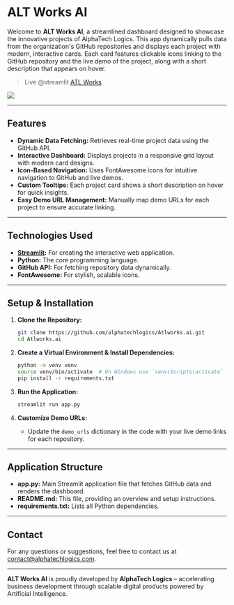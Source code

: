 # ALT Works AI

Welcome to **ALT Works AI**, a streamlined dashboard designed to showcase the innovative projects of AlphaTech Logics. This app dynamically pulls data from the organization's GitHub repositories and displays each project with modern, interactive cards. Each card features clickable icons linking to the GitHub repository and the live demo of the project, along with a short description that appears on hover.

> Live @streamlit [ATL Works](https://atlworks.streamlit.app/)
> 
![](https://raw.github.com/alphatechlogics/Atlworks.ai/6ff618210ac0f6ec0f01dd2ac71cc841cb54e48b/black_without-tagline.png)

---

## Features

- **Dynamic Data Fetching:** Retrieves real-time project data using the GitHub API.
- **Interactive Dashboard:** Displays projects in a responsive grid layout with modern card designs.
- **Icon-Based Navigation:** Uses FontAwesome icons for intuitive navigation to GitHub and live demos.
- **Custom Tooltips:** Each project card shows a short description on hover for quick insights.
- **Easy Demo URL Management:** Manually map demo URLs for each project to ensure accurate linking.

---

## Technologies Used

- **[Streamlit](https://streamlit.io/):** For creating the interactive web application.
- **Python:** The core programming language.
- **GitHub API:** For fetching repository data dynamically.
- **FontAwesome:** For stylish, scalable icons.

---

## Setup & Installation

1. **Clone the Repository:**

   ```bash
   git clone https://github.com/alphatechlogics/Atlworks.ai.git
   cd Atlworks.ai
   ```

2. **Create a Virtual Environment & Install Dependencies:**

   ```bash
   python -m venv venv
   source venv/bin/activate  # On Windows use `venv\Scripts\activate`
   pip install -r requirements.txt
   ```

3. **Run the Application:**

   ```bash
   streamlit run app.py
   ```

4. **Customize Demo URLs:**
   - Update the `demo_urls` dictionary in the code with your live demo links for each repository.

---

## Application Structure

- **app.py:** Main Streamlit application file that fetches GitHub data and renders the dashboard.
- **README.md:** This file, providing an overview and setup instructions.
- **requirements.txt:** Lists all Python dependencies.

---

## Contact

For any questions or suggestions, feel free to contact us at [contact@alphatechlogics.com](mailto:contact@alphatechlogics.com).

---

**ALT Works AI** is proudly developed by **AlphaTech Logics** – accelerating business development through scalable digital products powered by Artificial Intelligence.
